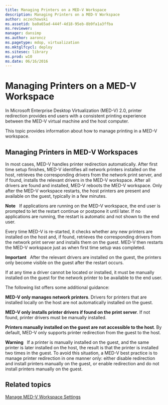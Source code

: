 ```yaml
---
title: Managing Printers on a MED-V Workspace
description: Managing Printers on a MED-V Workspace
author: aczechowski
ms.assetid: ba0a65ad-444f-4d18-95eb-8b9fa1a3ffba
ms.reviewer: 
manager: dansimp
ms.author: aaroncz
ms.pagetype: mdop, virtualization
ms.mktglfcycl: deploy
ms.sitesec: library
ms.prod: w10
ms.date: 06/16/2016
---
```



# Managing Printers on a MED-V Workspace


In Microsoft Enterprise Desktop Virtualization (MED-V) 2.0, printer redirection provides end users with a consistent printing experience between the MED-V virtual machine and the host computer.

This topic provides information about how to manage printing in a MED-V workspace.

## Managing Printers in MED-V Workspaces


In most cases, MED-V handles printer redirection automatically. After first time setup finishes, MED-V identifies all network printers installed on the host, retrieves the corresponding drivers from the network print server, and if found, installs the relevant drivers in the MED-V workspace. After all drivers are found and installed, MED-V reboots the MED-V workspace. Only after the MED-V workspace restarts, the host printers are present and available on the guest, typically in a few minutes.

**Note**  
If applications are running on the MED-V workspace, the end user is prompted to let the restart continue or postpone it until later. If no applications are running, the restart is automatic and not shown to the end user.

 

Every time MED-V is re-started, it checks whether any new printers are installed on the host and, if found, retrieves the corresponding drivers from the network print server and installs them on the guest. MED-V then restarts the MED-V workspace just as when first time setup was completed.

**Important**  
After the relevant drivers are installed on the guest, the printers only become visible on the guest after the restart occurs.

 

If at any time a driver cannot be located or installed, it must be manually installed on the guest for the network printer to be available to the end user.

The following list offers some additional guidance:

**MED-V only manages network printers**. Drivers for printers that are installed locally on the host are not automatically installed on the guest.

**MED-V only installs printer drivers if found on the print server**. If not found, printer drivers must be manually installed.

**Printers manually installed on the guest are not accessible to the host**. By default, MED-V only supports printer redirection from the guest to the host.

**Warning**  
If a printer is manually installed on the guest, and the same printer is later installed on the host, the result is that the printer is installed two times in the guest. To avoid this situation, a MED-V best practice is to manage printer redirection in one manner only: either disable redirection and install printers manually on the guest, or enable redirection and do not install printers manually on the guest.

 

## Related topics


[Manage MED-V Workspace Settings](manage-med-v-workspace-settings.md)

 

 





